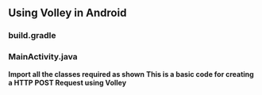## Using Volley in Android

### build.gradle
<script src="https://gist.github.com/udaykumar-8329/60747f1c0b7e3926dcee50a92b211e84.js"></script>

### MainActivity.java

**Import all the classes required as shown**
**This is a basic code for creating a HTTP POST Request using Volley**

<script src="https://gist.github.com/udaykumar-8329/a9b07548e84372a78afdad53e732eb31.js"></script>
